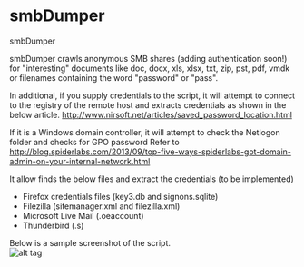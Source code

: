 # smbDumper
smbDumper  

smbDumper crawls anonymous SMB shares (adding authentication soon!) for "interesting" documents like doc, docx, xls, xlsx, txt, zip, pst, pdf, vmdk or filenames containing the word "password" or "pass".    

In additional, if you supply credentials to the script, it will attempt to connect to the registry of the remote host and extracts credentials as shown in the below article.
http://www.nirsoft.net/articles/saved_password_location.html
  
If it is a Windows domain controller, it will attempt to check the Netlogon folder and checks for GPO password
Refer to http://blog.spiderlabs.com/2013/09/top-five-ways-spiderlabs-got-domain-admin-on-your-internal-network.html  
    
It allow finds the below files and extract the credentials (to be implemented)  
-	Firefox credentials files (key3.db and signons.sqlite)  
-	Filezilla (sitemanager.xml and filezilla.xml)   
-	Microsoft Live Mail (.oeaccount)  
-	Thunderbird (.s)  

Below is a sample screenshot of the script.    
![alt tag](https://raw.githubusercontent.com/milo2012/smbDumper/master/smbDumper.png)

